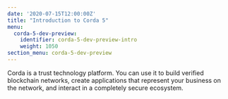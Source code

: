 ```yaml
---
date: '2020-07-15T12:00:00Z'
title: "Introduction to Corda 5"
menu:
  corda-5-dev-preview:
    identifier: corda-5-dev-preview-intro
    weight: 1050
section_menu: corda-5-dev-preview
---
```


Corda is a trust technology platform. You can use it to build verified blockchain networks, create applications that represent your business on the network, and interact in a completely secure ecosystem.

